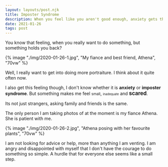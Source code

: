 ```yaml
---
layout: layouts/post.njk
title: Imposter Syndrome
description: When you feel like you aren't good enough, anxiety gets the better of you
date: 2021-01-26
tags: post
---
```


You know that feeling, when you really want to do something, but something holds you back?

{% image "./img/2020-01-26-1.jpg", "My fiance and best friend, Athena", "70vw" %}

Well, I really want to get into doing more portraiture. I think about it quite often now. 

I also get this feeling though, I don't know whether it is **anxiety** or **imposter syndrome**. But something makes me feel <small>small</small>, <small><small>inadequate</small></small> and <big>**scared**</big>.

Its not just strangers, asking family and friends is the same.

The only person I am taking photos of at the moment is my fiance Athena. She is patient with me.

{% image "./img/2020-01-26-2.jpg", "Athena posing with her favourite plants", "70vw" %}

I am not looking for advice or help, more than anything I am venting. I am angry and disappointed with myself that I don't have the courage to do something so simple. A hurdle that for everyone else seems like a small step.
